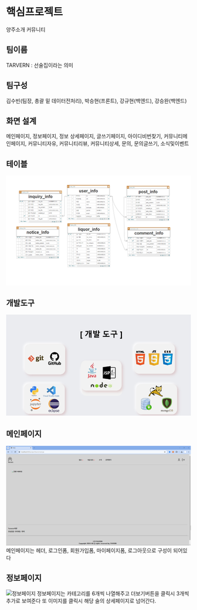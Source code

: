 # 핵심프로젝트
양주소개 커뮤니티

## 팀이름
TARVERN : 선술집이라는 의미

## 팀구성
김수빈(팀장, 총괄 밑 데이터전처리), 박승현(프론트), 강규현(백엔드), 강승완(백엔드)

## 화면 설계
메인페이지, 정보페이지, 정보 상세페이지, 글쓰기페이지, 아이디비번찾기, 커뮤니티메인페이지, 커뮤니티자유, 커뮤니티리뷰, 커뮤니티상세, 문의, 문의글쓰기, 소식및이벤트

## 테이블
![테이블](https://github.com/2024-SMHRD-KDT-BigData-20/TAVERN/blob/master/ERD.png?raw=true)

## 개발도구
![개발도구](https://github.com/2024-SMHRD-KDT-BigData-20/TAVERN/blob/master/%EA%B0%9C%EB%B0%9C%EB%8F%84%EA%B5%AC.png)

## 메인페이지
![메인페이지](https://github.com/2024-SMHRD-KDT-BigData-20/TAVERN/blob/master/main.png)
메인페이지는 헤더, 로그인폼, 회원가입폼, 마이페이지폼, 로그아웃으로 구성이 되어있다

## 정보페이지
![정보페이지]()
정보페이지는 카테고리를 6개씩 나열해주고 더보기버튼을 클릭시 3개씩 추가로 보여준다 또 이미지를 클릭시 해당 술의 상세페이지로 넘어간다.
